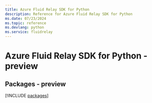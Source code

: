 ```yaml
---
title: Azure Fluid Relay SDK for Python
description: Reference for Azure Fluid Relay SDK for Python
ms.date: 07/23/2024
ms.topic: reference
ms.devlang: python
ms.service: fluidrelay
---
```

# Azure Fluid Relay SDK for Python - preview
## Packages - preview
[!INCLUDE [packages](fluid-relay-index.md)]